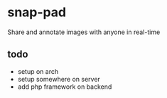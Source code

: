 snap-pad
========

Share and annotate images with anyone in real-time

todo
----
 * setup on arch
 * setup somewhere on server
 * add php framework on backend

